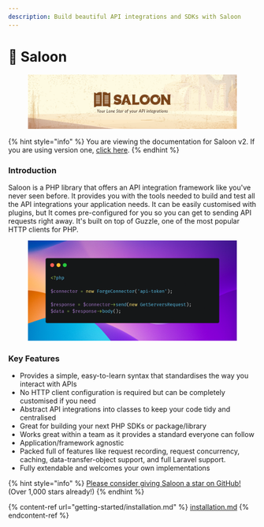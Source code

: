 ```yaml
---
description: Build beautiful API integrations and SDKs with Saloon
---
```


# 🤠 Saloon

<figure><img src=".gitbook/assets/header.png" alt=""><figcaption></figcaption></figure>

{% hint style="info" %}
You are viewing the documentation for Saloon v2. If you are using version one, [click here](https://app.gitbook.com/s/WZee3WHlwQmemMUmidXH/).
{% endhint %}

### Introduction

Saloon is a PHP library that offers an API integration framework like you've never seen before. It provides you with the tools needed to build and test all the API integrations your application needs. It can be easily customised with plugins, but It comes pre-configured for you so you can get to sending API requests right away. It's built on top of Guzzle, one of the most popular HTTP clients for PHP.

<figure><img src=".gitbook/assets/carbon.png" alt=""><figcaption></figcaption></figure>

### Key Features

* Provides a simple, easy-to-learn syntax that standardises the way you interact with APIs
* No HTTP client configuration is required but can be completely customised if you need
* Abstract API integrations into classes to keep your code tidy and centralised
* Great for building your next PHP SDKs or package/library
* Works great within a team as it provides a standard everyone can follow
* Application/framework agnostic
* Packed full of features like request recording, request concurrency, caching, data-transfer-object support, and full Laravel support.
* Fully extendable and welcomes your own implementations

{% hint style="info" %}
[Please consider giving Saloon a star on GitHub!](https://github.com/sammyjo20/saloon) (Over 1,000 stars already!)
{% endhint %}

{% content-ref url="getting-started/installation.md" %}
[installation.md](getting-started/installation.md)
{% endcontent-ref %}
